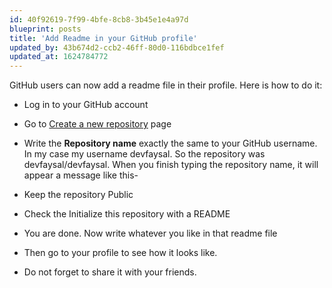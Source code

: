 ```yaml
---
id: 40f92619-7f99-4bfe-8cb8-3b45e1e4a97d
blueprint: posts
title: 'Add Readme in your GitHub profile'
updated_by: 43b674d2-ccb2-46ff-80d0-116bdbce1fef
updated_at: 1624784772
---
```

GitHub users can now add a readme file in their profile.
Here is how to do it:

- Log in to your GitHub account
- Go to [Create a new repository](https://github.com/new) page
- Write the **Repository name** exactly the same to your GitHub username. In my case my username devfaysal. So the repository was devfaysal/devfaysal. When you finish typing the repository name, it will appear a message like this-

- Keep the repository Public
- Check the Initialize this repository with a README 
- You are done. Now write whatever you like in that readme file
- Then go to your profile to see how it looks like.
- Do not forget to share it with your friends.